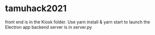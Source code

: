 # tamuhack2021
front end is in the Kiosk folder. Use yarn install & yarn start to launch the Electron app
backend server is in server.py
